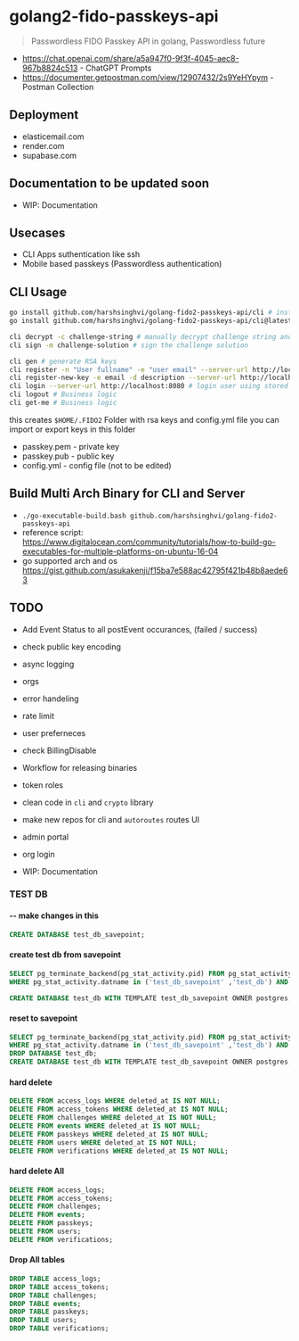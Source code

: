 # golang2-fido-passkeys-api

> Passwordless FIDO Passkey API in golang, Passwordless future

- <https://chat.openai.com/share/a5a947f0-9f3f-4045-aec8-967b8824c513> - ChatGPT Prompts
- <https://documenter.getpostman.com/view/12907432/2s9YeHYpym> - Postman Collection

## Deployment

- elasticemail.com
- render.com
- supabase.com

## Documentation to be updated soon

- WIP: Documentation

## Usecases

- CLI Apps suthentication like ssh
- Mobile based passkeys (Passwordless authentication)

## CLI Usage

```bash
go install github.com/harshsinghvi/golang-fido2-passkeys-api/cli # install locally after cloning
go install github.com/harshsinghvi/golang-fido2-passkeys-api/cli@latest # install directly

cli decrypt -c challenge-string # manually decrypt challenge string and solve manually too
cli sign -m challenge-solution # sign the challenge solution

cli gen # generate RSA keys
cli register -n "User fullname" -e "user email" --server-url http://localhost:8080 # register user with previously generated rsa keys and verify challenge
cli register-new-key -e email -d description --server-url http://localhost:8080 # add key to user account
cli login --server-url http://localhost:8080 # login user using stored keys
cli logout # Business logic
cli get-me # Business logic
```

this creates `$HOME/.FIDO2` Folder with rsa keys and config.yml file
you can import or export keys in this folder

- passkey.pem - private key
- passkey.pub - public key
- config.yml -  config file (not to be edited)

## Build Multi Arch Binary for CLI and Server

- `./go-executable-build.bash github.com/harshsinghvi/golang-fido2-passkeys-api`
- reference script: <https://www.digitalocean.com/community/tutorials/how-to-build-go-executables-for-multiple-platforms-on-ubuntu-16-04>
- go supported arch and os <https://gist.github.com/asukakenji/f15ba7e588ac42795f421b48b8aede63>

## TODO

- Add Event Status to all postEvent occurances, (failed / success)
- check public key encoding
- async logging
- orgs

- error handeling
- rate limit
- user preferneces
- check BillingDisable

- Workflow for releasing binaries
- token roles
- clean code in `cli` and `crypto` library

- make new repos for cli and `autoroutes` routes
UI
- admin portal
- org login
- WIP: Documentation

### TEST DB

#### -- make changes in this

```sql
CREATE DATABASE test_db_savepoint; 
```

#### create test db from savepoint

```sql
SELECT pg_terminate_backend(pg_stat_activity.pid) FROM pg_stat_activity 
WHERE pg_stat_activity.datname in ('test_db_savepoint' ,'test_db') AND pid <> pg_backend_pid();

CREATE DATABASE test_db WITH TEMPLATE test_db_savepoint OWNER postgres;
```

#### reset to savepoint

```sql
SELECT pg_terminate_backend(pg_stat_activity.pid) FROM pg_stat_activity 
WHERE pg_stat_activity.datname in ('test_db_savepoint' ,'test_db') AND pid <> pg_backend_pid();
DROP DATABASE test_db;
CREATE DATABASE test_db WITH TEMPLATE test_db_savepoint OWNER postgres;
```

#### hard delete

```sql
DELETE FROM access_logs WHERE deleted_at IS NOT NULL;
DELETE FROM access_tokens WHERE deleted_at IS NOT NULL;
DELETE FROM challenges WHERE deleted_at IS NOT NULL;
DELETE FROM events WHERE deleted_at IS NOT NULL;
DELETE FROM passkeys WHERE deleted_at IS NOT NULL;
DELETE FROM users WHERE deleted_at IS NOT NULL;
DELETE FROM verifications WHERE deleted_at IS NOT NULL;
```

#### hard delete All

```sql
DELETE FROM access_logs;
DELETE FROM access_tokens;
DELETE FROM challenges;
DELETE FROM events;
DELETE FROM passkeys;
DELETE FROM users;
DELETE FROM verifications;
```

#### Drop All tables

```sql
DROP TABLE access_logs;
DROP TABLE access_tokens;
DROP TABLE challenges;
DROP TABLE events;
DROP TABLE passkeys;
DROP TABLE users;
DROP TABLE verifications;
```
